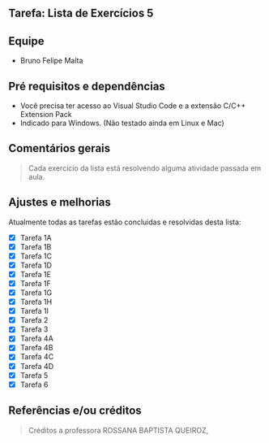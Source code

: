 ## Tarefa: Lista de Exercícios 5

## Equipe
- Bruno Felipe Malta

## Pré requisitos e dependências

- Você precisa ter acesso ao Visual Studio Code e a extensão C/C++ Extension Pack
- Indicado para Windows. (Não testado ainda em Linux e Mac)

## Comentários gerais

>
>Cada exercício da lista está resolvendo alguma atividade passada em aula.
>

## Ajustes e melhorias

Atualmente todas as tarefas estão concluidas e resolvidas desta lista:

- [x] Tarefa 1A
- [x] Tarefa 1B
- [x] Tarefa 1C
- [x] Tarefa 1D
- [x] Tarefa 1E
- [x] Tarefa 1F
- [x] Tarefa 1G
- [x] Tarefa 1H
- [x] Tarefa 1I
- [x] Tarefa 2
- [x] Tarefa 3
- [x] Tarefa 4A
- [x] Tarefa 4B
- [x] Tarefa 4C
- [x] Tarefa 4D
- [x] Tarefa 5
- [x] Tarefa 6

## Referências e/ou créditos
>
> Créditos a professora ROSSANA BAPTISTA QUEIROZ,
>
